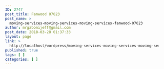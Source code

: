 ```yaml
---
ID: 2747
post_title: Fanwood 07023
post_name: >
  moving-services-moving-services-moving-services-fanwood-07023
author: mrgabonijeff@gmail.com
post_date: 2018-03-28 01:37:33
layout: page
link: >
  http://localhost/wordpress/moving-services-moving-services-moving-services-fanwood-07023/
published: true
tags: [ ]
categories: [ ]
---
```

